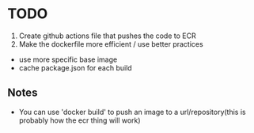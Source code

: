 # TODO

1. Create github actions file that pushes the code to ECR
2. Make the dockerfile more efficient / use better practices

- use more specific base image
- cache package.json for each build

## Notes

- You can use 'docker build' to push an image to a url/repository(this is probably how the ecr thing will work)
